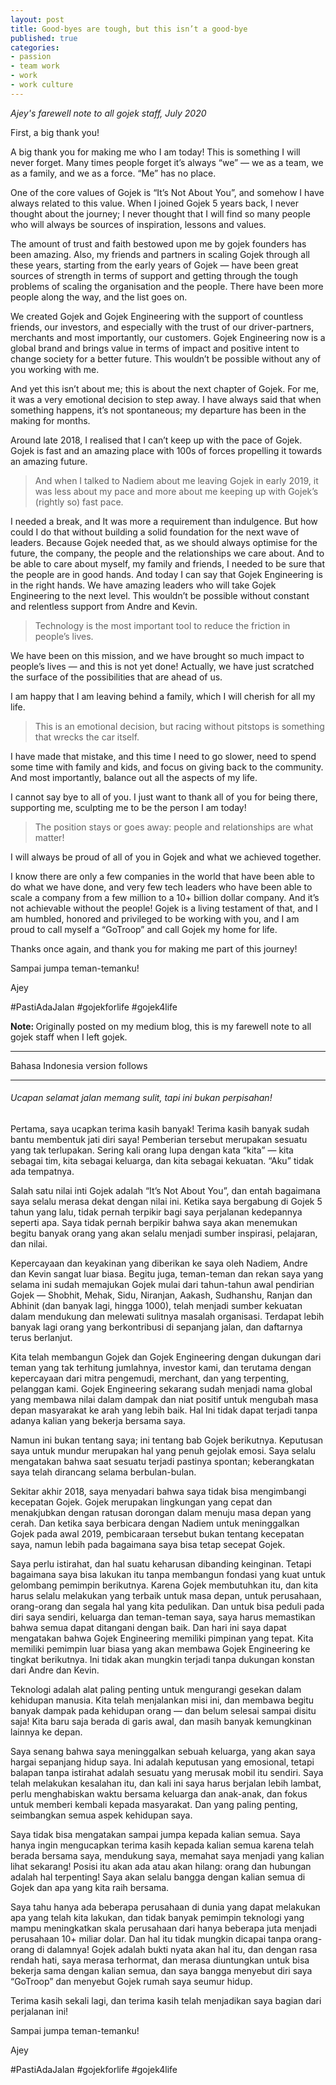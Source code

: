 ```yaml
---
layout: post
title: Good-byes are tough, but this isn’t a good-bye
published: true
categories:
- passion
- team work
- work
- work culture
---
```


_Ajey's farewell note to all gojek staff, July 2020_


First, a big thank you!

A big thank you for making me who I am today! This is something I will never forget. Many times people forget it’s always “we” — we as a team, we as a family, and we as a force. “Me” has no place.

One of the core values of Gojek is “It’s Not About You”, and somehow I have always related to this value. When I joined Gojek 5 years back, I never thought about the journey; I never thought that I will find so many people who will always be sources of inspiration, lessons and values.

The amount of trust and faith bestowed upon me by gojek founders has been amazing. Also, my friends and partners in scaling Gojek through all these years, starting from the early years of Gojek — have been great sources of strength in terms of support and getting through the tough problems of scaling the organisation and the people. There have been more people along the way, and the list goes on.

We created Gojek and Gojek Engineering with the support of countless friends, our investors, and especially with the trust of our driver-partners, merchants and most importantly, our customers. Gojek Engineering now is a global brand and brings value in terms of impact and positive intent to change society for a better future. This wouldn’t be possible without any of you working with me.

And yet this isn’t about me; this is about the next chapter of Gojek. For me, it was a very emotional decision to step away. I have always said that when something happens, it’s not spontaneous; my departure has been in the making for months.

Around late 2018, I realised that I can’t keep up with the pace of Gojek. Gojek is fast and an amazing place with 100s of forces propelling it towards an amazing future. 

> And when I talked to Nadiem about me leaving Gojek in early 2019, it was less about my pace and more about me keeping up with Gojek’s (rightly so) fast pace.

I needed a break, and It was more a requirement than indulgence. But how could I do that without building a solid foundation for the next wave of leaders. Because Gojek needed that, as we should always optimise for the future, the company, the people and the relationships we care about. And to be able to care about myself, my family and friends, I needed to be sure that the people are in good hands. And today I can say that Gojek Engineering is in the right hands. We have amazing leaders who will take Gojek Engineering to the next level. This wouldn’t be possible without constant and relentless support from Andre and Kevin.

> Technology is the most important tool to reduce the friction in people’s lives. 

We have been on this mission, and we have brought so much impact to people’s lives — and this is not yet done! Actually, we have just scratched the surface of the possibilities that are ahead of us.

I am happy that I am leaving behind a family, which I will cherish for all my life. 

> This is an emotional decision, but racing without pitstops is something that wrecks the car itself. 

I have made that mistake, and this time I need to go slower, need to spend some time with family and kids, and focus on giving back to the community. And most importantly, balance out all the aspects of my life.

I cannot say bye to all of you. I just want to thank all of you for being there, supporting me, sculpting me to be the person I am today! 

> The position stays or goes away: people and relationships are what matter! 

I will always be proud of all of you in Gojek and what we achieved together.

I know there are only a few companies in the world that have been able to do what we have done, and very few tech leaders who have been able to scale a company from a few million to a 10+ billion dollar company. And it’s not achievable without the people! Gojek is a living testament of that, and I am humbled, honored and privileged to be working with you, and I am proud to call myself a “GoTroop” and call Gojek my home for life.

Thanks once again, and thank you for making me part of this journey!

Sampai jumpa teman-temanku!



Ajey


\#PastiAdaJalan #gojekforlife #gojek4life

<b>Note: </b>Originally posted on my medium blog, this is my farewell note to all gojek staff when I left gojek.

---
Bahasa Indonesia version follows

---

<h6>Ucapan selamat jalan memang sulit, tapi ini bukan perpisahan!</h6>


Pertama, saya ucapkan terima kasih banyak!
Terima kasih banyak sudah bantu membentuk jati diri saya! Pemberian tersebut merupakan sesuatu yang tak terlupakan. Sering kali orang lupa dengan kata “kita” — kita sebagai tim, kita sebagai keluarga, dan kita sebagai kekuatan. “Aku” tidak ada tempatnya.

Salah satu nilai inti Gojek adalah “It’s Not About You”, dan entah bagaimana saya selalu merasa dekat dengan nilai ini. Ketika saya bergabung di Gojek 5 tahun yang lalu, tidak pernah terpikir bagi saya perjalanan kedepannya seperti apa. Saya tidak pernah berpikir bahwa saya akan menemukan begitu banyak orang yang akan selalu menjadi sumber inspirasi, pelajaran, dan nilai.

Kepercayaan dan keyakinan yang diberikan ke saya oleh Nadiem, Andre dan Kevin sangat luar biasa. Begitu juga, teman-teman dan rekan saya yang selama ini sudah memajukan Gojek mulai dari tahun-tahun awal pendirian Gojek — Shobhit, Mehak, Sidu, Niranjan, Aakash, Sudhanshu, Ranjan dan Abhinit (dan banyak lagi, hingga 1000), telah menjadi sumber kekuatan dalam mendukung dan melewati sulitnya masalah organisasi. Terdapat lebih banyak lagi orang yang berkontribusi di sepanjang jalan, dan daftarnya terus berlanjut.

Kita telah membangun Gojek dan Gojek Engineering dengan dukungan dari teman yang tak terhitung jumlahnya, investor kami, dan terutama dengan kepercayaan dari mitra pengemudi, merchant, dan yang terpenting, pelanggan kami. Gojek Engineering sekarang sudah menjadi nama global yang membawa nilai dalam dampak dan niat positif untuk mengubah masa depan masyarakat ke arah yang lebih baik. Hal Ini tidak dapat terjadi tanpa adanya kalian yang bekerja bersama saya.

Namun ini bukan tentang saya; ini tentang bab Gojek berikutnya. Keputusan saya untuk mundur merupakan hal yang penuh gejolak emosi. Saya selalu mengatakan bahwa saat sesuatu terjadi pastinya spontan; keberangkatan saya telah dirancang selama berbulan-bulan.

Sekitar akhir 2018, saya menyadari bahwa saya tidak bisa mengimbangi kecepatan Gojek. Gojek merupakan lingkungan yang cepat dan menakjubkan dengan ratusan dorongan dalam menuju masa depan yang cerah. Dan ketika saya berbicara dengan Nadiem untuk meninggalkan Gojek pada awal 2019, pembicaraan tersebut bukan tentang kecepatan saya, namun lebih pada bagaimana saya bisa tetap secepat Gojek.

Saya perlu istirahat, dan hal suatu keharusan dibanding keinginan. Tetapi bagaimana saya bisa lakukan itu tanpa membangun fondasi yang kuat untuk gelombang pemimpin berikutnya. Karena Gojek membutuhkan itu, dan kita harus selalu melakukan yang terbaik untuk masa depan, untuk perusahaan, orang-orang dan segala hal yang kita pedulikan. Dan untuk bisa peduli pada diri saya sendiri, keluarga dan teman-teman saya, saya harus memastikan bahwa semua dapat ditangani dengan baik. Dan hari ini saya dapat mengatakan bahwa Gojek Engineering memiliki pimpinan yang tepat. Kita memiliki pemimpin luar biasa yang akan membawa Gojek Engineering ke tingkat berikutnya. Ini tidak akan mungkin terjadi tanpa dukungan konstan dari Andre dan Kevin.

Teknologi adalah alat paling penting untuk mengurangi gesekan dalam kehidupan manusia. Kita telah menjalankan misi ini, dan membawa begitu banyak dampak pada kehidupan orang — dan belum selesai sampai disitu saja! Kita baru saja berada di garis awal, dan masih banyak kemungkinan lainnya ke depan.

Saya senang bahwa saya meninggalkan sebuah keluarga, yang akan saya hargai sepanjang hidup saya. Ini adalah keputusan yang emosional, tetapi balapan tanpa istirahat adalah sesuatu yang merusak mobil itu sendiri. Saya telah melakukan kesalahan itu, dan kali ini saya harus berjalan lebih lambat, perlu menghabiskan waktu bersama keluarga dan anak-anak, dan fokus untuk memberi kembali kepada masyarakat. Dan yang paling penting, seimbangkan semua aspek kehidupan saya.

Saya tidak bisa mengatakan sampai jumpa kepada kalian semua. Saya hanya ingin mengucapkan terima kasih kepada kalian semua karena telah berada bersama saya, mendukung saya, memahat saya menjadi yang kalian lihat sekarang! Posisi itu akan ada atau akan hilang: orang dan hubungan adalah hal terpenting! Saya akan selalu bangga dengan kalian semua di Gojek dan apa yang kita raih bersama.

Saya tahu hanya ada beberapa perusahaan di dunia yang dapat melakukan apa yang telah kita lakukan, dan tidak banyak pemimpin teknologi yang mampu meningkatkan skala perusahaan dari hanya beberapa juta menjadi perusahaan 10+ miliar dolar. Dan hal itu tidak mungkin dicapai tanpa orang-orang di dalamnya! Gojek adalah bukti nyata akan hal itu, dan dengan rasa rendah hati, saya merasa terhormat, dan merasa diuntungkan untuk bisa bekerja sama dengan kalian semua, dan saya bangga menyebut diri saya “GoTroop” dan menyebut Gojek rumah saya seumur hidup.

Terima kasih sekali lagi, dan terima kasih telah menjadikan saya bagian dari perjalanan ini!

Sampai jumpa teman-temanku!

Ajey

\#PastiAdaJalan #gojekforlife #gojek4life
